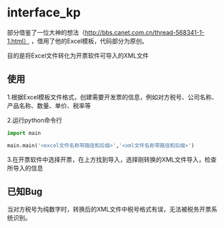 # interface_kp

部分借鉴了一位大神的想法（http://bbs.canet.com.cn/thread-568341-1-1.html） ，借用了他的Excel模板，代码部分为原创。

目的是将Excel文件转化为开票软件可导入的XML文件


## 使用

1.根据Excel模板文件格式，创建需要开发票的信息，例如对方税号、公司名称、产品名称、数量、单价、税率等

2.运行python命令行

```python
import main

main.main('<excel文件名称带路径和后缀>','<xml文件名称带路径和后缀>')

```

3.在开票软件中选择开票，在上方找到导入，选择刚转换的XML文件导入，检查所导入的信息


## 已知Bug

当对方税号为纯数字时，转换后的XML文件中税号格式有误，无法被税务开票系统识别。


